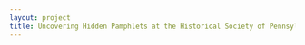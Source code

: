 ```yaml
--- 
layout: project 
title: Uncovering Hidden Pamphlets at the Historical Society of Pennsylvania
---
```



